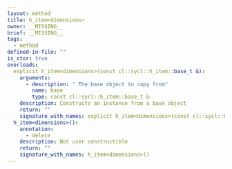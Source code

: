 ```yaml
---
layout: method
title: h_item<dimensions>
owner: __MISSING__
brief: __MISSING__
tags:
  - method
defined-in-file: ""
is_ctor: true
overloads:
  explicit h_item<dimensions>(const cl::sycl::h_item::base_t &):
    arguments:
      - description: " The base object to copy from"
        name: base
        type: const cl::sycl::h_item::base_t &
    description: Constructs an instance from a base object
    return: ""
    signature_with_names: explicit h_item<dimensions>(const cl::sycl::h_item::base_t & base)
  h_item<dimensions>():
    annotation:
      - delete
    description: Not user constructible
    return: ""
    signature_with_names: h_item<dimensions>()
---
```

